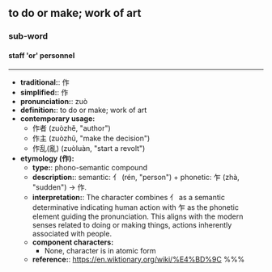 ## to do or make; work of art
### sub-word
#### staff 'or' personnel
---
- **traditional:**: 作
- **simplified:**: 作
- **pronunciation:**: zuò
- **definition:**: to do or make; work of art
- **contemporary usage:**
  - 作者 (zuòzhě, "author")
  - 作主 (zuòzhǔ, "make the decision")
  - 作乱(亂) (zuòluàn, "start a revolt")
- **etymology (作):**
  - **type:**: phono-semantic compound
  - **description:**: semantic: 亻 (rén, "person") + phonetic: 乍 (zhà, "sudden") → 作.
  - **interpretation:**: The character combines 亻 as a semantic determinative indicating human action with 乍 as the phonetic element guiding the pronunciation. This aligns with the modern senses related to doing or making things, actions inherently associated with people.
  - **component characters:**
    - None, character is in atomic form
  - **reference:**: https://en.wiktionary.org/wiki/%E4%BD%9C
%%%